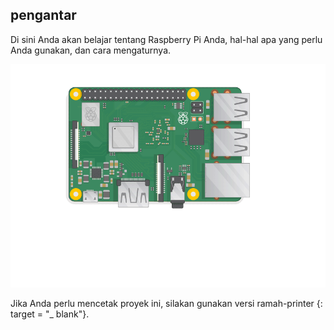 ## pengantar

Di sini Anda akan belajar tentang Raspberry Pi Anda, hal-hal apa yang perlu Anda gunakan, dan cara mengaturnya.

![pasang di pi](images/pi-plug-in.gif)

Jika Anda perlu mencetak proyek ini, silakan gunakan versi ramah-printer [](https://projects.raspberrypi.org/en/projects/aspberry-pi-setting-up/print){: target = "_ blank"}.